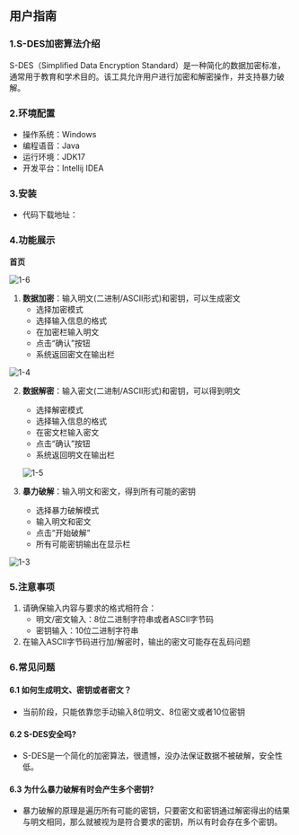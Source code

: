 ## 用户指南



### 1.S-DES加密算法介绍

S-DES（Simplified Data Encryption Standard）是一种简化的数据加密标准，通常用于教育和学术目的。该工具允许用户进行加密和解密操作，并支持暴力破解。



### 2.环境配置

* 操作系统：Windows
* 编程语音：Java
* 运行环境：JDK17
* 开发平台：Intellij IDEA



### 3.安装

* 代码下载地址：        





### 4.功能展示

**首页**

![1-6](E:\Teamwork01\照片\暴力破解\1-6.png)



1. **数据加密**：输入明文(二进制/ASCII形式)和密钥，可以生成密文
   * 选择加密模式
   * 选择输入信息的格式
   * 在加密栏输入明文
   * 点击“确认”按钮
   * 系统返回密文在输出栏



![1-4](E:\Teamwork01\照片\加密\1-4.png)

2. **数据解密**：输入密文(二进制/ASCII形式)和密钥，可以得到明文

   * 选择解密模式
   * 选择输入信息的格式
   * 在密文栏输入密文
   * 点击“确认”按钮
   * 系统返回明文在输出栏

   ![1-5](E:\Teamwork01\照片\解密\1-5.png)





3. **暴力破解**：输入明文和密文，得到所有可能的密钥
   * 选择暴力破解模式
   * 输入明文和密文
   * 点击“开始破解”
   * 所有可能密钥输出在显示栏

![1-3](E:\Teamwork01\照片\暴力破解\1-3.png)





### 5.注意事项

1. 请确保输入内容与要求的格式相符合：
   * 明文/密文输入：8位二进制字符串或者ASCII字节码
   * 密钥输入：10位二进制字符串
2. 在输入ASCII字节码进行加/解密时，输出的密文可能存在乱码问题





### 6.常见问题

#### 6.1 如何生成明文、密钥或者密文？

* 当前阶段，只能依靠您手动输入8位明文、8位密文或者10位密钥

#### 6.2 S-DES安全吗?

* S-DES是一个简化的加密算法，很遗憾，没办法保证数据不被破解，安全性低。

#### 6.3 为什么暴力破解有时会产生多个密钥?

* 暴力破解的原理是遍历所有可能的密钥，只要密文和密钥通过解密得出的结果与明文相同，那么就被视为是符合要求的密钥，所以有时会存在多个密钥。



